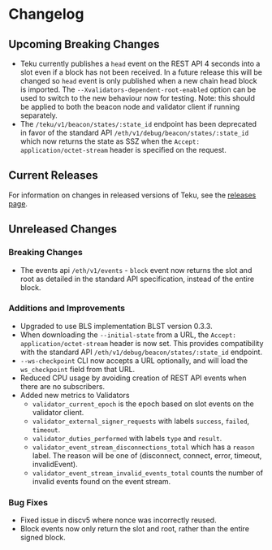 # Changelog

## Upcoming Breaking Changes
- Teku currently publishes a `head` event on the REST API 4 seconds into a slot even if a block has not been received. In a future release this will be changed so `head` event is only published when a new
  chain head block is imported. The `--Xvalidators-dependent-root-enabled` option can be used to switch to the new behaviour now for testing.
  Note: this should be applied to both the beacon node and validator client if running separately.
- The `/teku/v1/beacon/states/:state_id` endpoint has been deprecated in favor of the standard API `/eth/v1/debug/beacon/states/:state_id` which now returns the state as SSZ when the `Accept: application/octet-stream` header is specified on the request.

## Current Releases
For information on changes in released versions of Teku, see the [releases page](https://github.com/ConsenSys/teku/releases).

## Unreleased Changes
  
### Breaking Changes
- The events api `/eth/v1/events` - `block` event now returns the slot and root as detailed in the standard API specification, instead of the entire block.

### Additions and Improvements
- Upgraded to use BLS implementation BLST version 0.3.3.
- When downloading the `--initial-state` from a URL, the `Accept: application/octet-stream` header is now set. This provides compatibility with the standard API `/eth/v1/debug/beacon/states/:state_id` endpoint.
- `--ws-checkpoint` CLI now accepts a URL optionally, and will load the `ws_checkpoint` field from that URL.
- Reduced CPU usage by avoiding creation of REST API events when there are no subscribers.
- Added new metrics to Validators
  - `validator_current_epoch` is the epoch based on slot events on the validator client.
  - `validator_external_signer_requests` with labels `success`, `failed`, `timeout`.
  - `validator_duties_performed` with labels `type` and `result`.
  - `validator_event_stream_disconnections_total` which has a `reason` label. The reason will be one of (disconnect, connect, error, timeout, invalidEvent).
  - `validator_event_stream_invalid_events_total` counts the number of invalid events found on the event stream.
  
### Bug Fixes
- Fixed issue in discv5 where nonce was incorrectly reused.
- Block events now only return the slot and root, rather than the entire signed block.